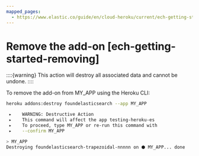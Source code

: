 ```yaml
---
mapped_pages:
  - https://www.elastic.co/guide/en/cloud-heroku/current/ech-getting-started-removing.html
---
```


# Remove the add-on [ech-getting-started-removing]

::::{warning} 
This action will destroy all associated data and cannot be undone.
::::


To remove the add-on from MY_APP using the Heroku CLI:

```bash
heroku addons:destroy foundelasticsearch --app MY_APP

 ▸    WARNING: Destructive Action
 ▸    This command will affect the app testing-heroku-es
 ▸    To proceed, type MY_APP or re-run this command with
 ▸    --confirm MY_APP

> MY_APP
Destroying foundelasticsearch-trapezoidal-nnnnn on ⬢ MY_APP... done
```


